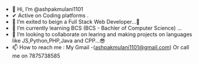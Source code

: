 - 👋 Hi, I’m @ashpakmulani1101 
- ✔ Active on Coding platforms .
- 👀 I’m exited to beign a Full Stack Web Developer...💖
- 🌱 I’m currently learning BCS (BCS - Bachler of Computer Science) ...
- 💞️ I’m looking to collaborate on learing and making projects on languages like JS,Python,PHP,Java and CPP...😎
- 📫 How to reach me : My Gmail -(ashpakmulani1101@gmail.com) Or call me on 7875738585

<!---
ashpakmulani1101/ashpakmulani1101 is a ✨ special ✨ repository because its `README.md` (this file) appears on your GitHub profile.
You can click the Preview link to take a look at your changes.
--->
